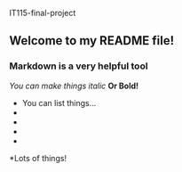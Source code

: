 IT115-final-project
## Welcome to my README file! 

### Markdown is a very helpful tool
*You can make things italic*
**Or Bold!**

* You can list things... 
* 
*
*
*
*Lots of things!
